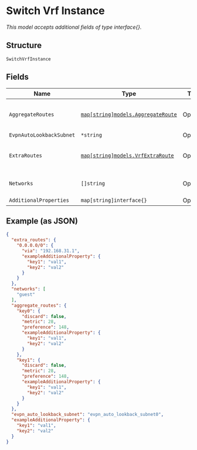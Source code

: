 
# Switch Vrf Instance

*This model accepts additional fields of type interface{}.*

## Structure

`SwitchVrfInstance`

## Fields

| Name | Type | Tags | Description |
|  --- | --- | --- | --- |
| `AggregateRoutes` | [`map[string]models.AggregateRoute`](../../doc/models/aggregate-route.md) | Optional | Property key is the destination subnet (e.g. "172.16.3.0/24") |
| `EvpnAutoLookbackSubnet` | `*string` | Optional | - |
| `ExtraRoutes` | [`map[string]models.VrfExtraRoute`](../../doc/models/vrf-extra-route.md) | Optional | Property key is the destination CIDR (e.g. "10.0.0.0/8") |
| `Networks` | `[]string` | Optional | **Constraints**: *Unique Items Required* |
| `AdditionalProperties` | `map[string]interface{}` | Optional | - |

## Example (as JSON)

```json
{
  "extra_routes": {
    "0.0.0.0/0": {
      "via": "192.168.31.1",
      "exampleAdditionalProperty": {
        "key1": "val1",
        "key2": "val2"
      }
    }
  },
  "networks": [
    "guest"
  ],
  "aggregate_routes": {
    "key0": {
      "discard": false,
      "metric": 28,
      "preference": 148,
      "exampleAdditionalProperty": {
        "key1": "val1",
        "key2": "val2"
      }
    },
    "key1": {
      "discard": false,
      "metric": 28,
      "preference": 148,
      "exampleAdditionalProperty": {
        "key1": "val1",
        "key2": "val2"
      }
    }
  },
  "evpn_auto_lookback_subnet": "evpn_auto_lookback_subnet0",
  "exampleAdditionalProperty": {
    "key1": "val1",
    "key2": "val2"
  }
}
```

